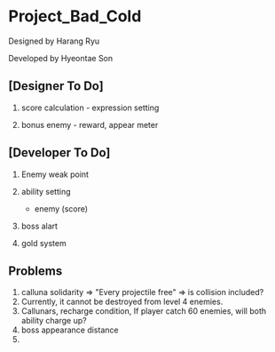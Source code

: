 # Project_Bad_Cold

Designed by Harang Ryu

Developed by Hyeontae Son

## [Designer To Do]
1. score calculation - expression setting

2. bonus enemy - reward, appear meter


## [Developer To Do]
1. Enemy weak point

3. ability setting
    
    - enemy (score)
    
4. boss alart

7. gold system

## Problems
1. calluna solidarity => "Every projectile free" => is collision included?
2. Currently, it cannot be destroyed from level 4 enemies.
3. Callunars, recharge condition, If player catch 60 enemies, will both ability charge up?
4. boss appearance distance
5. 
